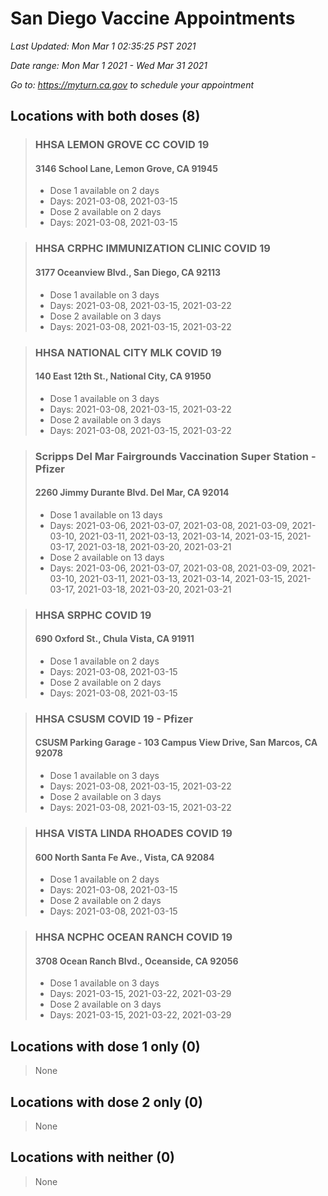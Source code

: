 # San Diego Vaccine Appointments
*Last Updated: Mon Mar 1 02:35:25 PST 2021*

*Date range: Mon Mar 1 2021 - Wed Mar 31 2021*

*Go to: <https://myturn.ca.gov> to schedule your appointment*


## Locations with both doses (8)

>### HHSA LEMON GROVE CC COVID 19
>#### 3146 School Lane, Lemon Grove, CA 91945
>- Dose 1 available on 2 days
>  - Days: 2021-03-08, 2021-03-15
>- Dose 2 available on 2 days
>  - Days: 2021-03-08, 2021-03-15

>### HHSA CRPHC IMMUNIZATION CLINIC COVID 19
>#### 3177 Oceanview Blvd., San Diego, CA 92113
>- Dose 1 available on 3 days
>  - Days: 2021-03-08, 2021-03-15, 2021-03-22
>- Dose 2 available on 3 days
>  - Days: 2021-03-08, 2021-03-15, 2021-03-22

>### HHSA NATIONAL CITY MLK COVID 19
>#### 140 East 12th St., National City, CA 91950
>- Dose 1 available on 3 days
>  - Days: 2021-03-08, 2021-03-15, 2021-03-22
>- Dose 2 available on 3 days
>  - Days: 2021-03-08, 2021-03-15, 2021-03-22

>### Scripps Del Mar Fairgrounds Vaccination Super Station - Pfizer
>#### 2260 Jimmy Durante Blvd.  Del Mar, CA 92014
>- Dose 1 available on 13 days
>  - Days: 2021-03-06, 2021-03-07, 2021-03-08, 2021-03-09, 2021-03-10, 2021-03-11, 2021-03-13, 2021-03-14, 2021-03-15, 2021-03-17, 2021-03-18, 2021-03-20, 2021-03-21
>- Dose 2 available on 13 days
>  - Days: 2021-03-06, 2021-03-07, 2021-03-08, 2021-03-09, 2021-03-10, 2021-03-11, 2021-03-13, 2021-03-14, 2021-03-15, 2021-03-17, 2021-03-18, 2021-03-20, 2021-03-21

>### HHSA SRPHC COVID 19
>#### 690 Oxford St., Chula Vista, CA 91911
>- Dose 1 available on 2 days
>  - Days: 2021-03-08, 2021-03-15
>- Dose 2 available on 2 days
>  - Days: 2021-03-08, 2021-03-15

>### HHSA CSUSM COVID 19 - Pfizer
>#### CSUSM Parking Garage - 103 Campus View Drive, San Marcos, CA 92078
>- Dose 1 available on 3 days
>  - Days: 2021-03-08, 2021-03-15, 2021-03-22
>- Dose 2 available on 3 days
>  - Days: 2021-03-08, 2021-03-15, 2021-03-22

>### HHSA VISTA LINDA RHOADES COVID 19
>#### 600 North Santa Fe Ave., Vista, CA 92084
>- Dose 1 available on 2 days
>  - Days: 2021-03-08, 2021-03-15
>- Dose 2 available on 2 days
>  - Days: 2021-03-08, 2021-03-15

>### HHSA NCPHC OCEAN RANCH COVID 19
>#### 3708 Ocean Ranch Blvd., Oceanside, CA 92056
>- Dose 1 available on 3 days
>  - Days: 2021-03-15, 2021-03-22, 2021-03-29
>- Dose 2 available on 3 days
>  - Days: 2021-03-15, 2021-03-22, 2021-03-29

## Locations with dose 1 only (0)

>None

## Locations with dose 2 only (0)

>None

## Locations with neither (0)

>None

